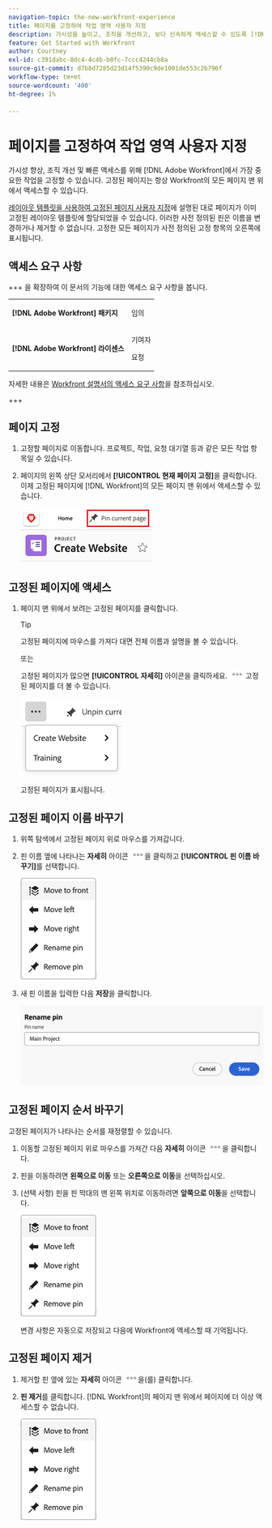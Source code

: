 ```yaml
---
navigation-topic: the-new-workfront-experience
title: 페이지를 고정하여 작업 영역 사용자 지정
description: 가시성을 높이고, 조직을 개선하고, 보다 신속하게 액세스할 수 있도록 [!DNL Adobe Workfront] 가장 중요한 작업을 고정할 수 있습니다. 고정된 페이지는 항상 Workfront의 모든 페이지 맨 위에서 액세스할 수 있습니다.
feature: Get Started with Workfront
author: Courtney
exl-id: c391dabc-8dc4-4c4b-b0fc-7ccc4244cb8a
source-git-commit: d7b8d7285d23d14f5390c9de1001de553c2b796f
workflow-type: tm+mt
source-wordcount: '400'
ht-degree: 1%

---
```


# 페이지를 고정하여 작업 영역 사용자 지정

<!-- Audited: 4/2025 -->

가시성 향상, 조직 개선 및 빠른 액세스를 위해 [!DNL Adobe Workfront]에서 가장 중요한 작업을 고정할 수 있습니다. 고정된 페이지는 항상 Workfront의 모든 페이지 맨 위에서 액세스할 수 있습니다.

[레이아웃 템플릿을 사용하여 고정된 페이지 사용자 지정](../../administration-and-setup/customize-workfront/use-layout-templates/customize-pinned-pages.md)에 설명된 대로 페이지가 이미 고정된 레이아웃 템플릿에 할당되었을 수 있습니다. 이러한 사전 정의된 핀은 이름을 변경하거나 제거할 수 없습니다. 고정한 모든 페이지가 사전 정의된 고정 항목의 오른쪽에 표시됩니다.

## 액세스 요구 사항

+++ 을 확장하여 이 문서의 기능에 대한 액세스 요구 사항을 봅니다.

<table style="table-layout:auto"> 
 <col> 
 </col> 
 <col> 
 </col> 
 <tbody> 
  <tr> 
   <td role="rowheader"><strong>[!DNL Adobe Workfront] 패키지</strong></td> 
   <td> <p>임의</p> </td> 
  </tr> 
  <tr> 
   <td role="rowheader"><strong>[!DNL Adobe Workfront] 라이센스</strong></td> 
   <td> <p>기여자</p> 
     <p>요청</p>
   </td> 
  </tr> 
 </tbody> 
</table>

자세한 내용은 [Workfront 설명서의 액세스 요구 사항](/help/quicksilver/administration-and-setup/add-users/access-levels-and-object-permissions/access-level-requirements-in-documentation.md)을 참조하십시오.

+++

## 페이지 고정

1. 고정할 페이지로 이동합니다. 프로젝트, 작업, 요청 대기열 등과 같은 모든 작업 항목일 수 있습니다.

1. 페이지의 왼쪽 상단 모서리에서 **[!UICONTROL 현재 페이지 고정]**&#x200B;을 클릭합니다. 이제 고정된 페이지에 [!DNL Workfront]의 모든 페이지 맨 위에서 액세스할 수 있습니다.

   ![현재 페이지 고정](assets/pin-current-page-button.png)

## 고정된 페이지에 액세스

1. 페이지 맨 위에서 보려는 고정된 페이지를 클릭합니다.

   >[!TIP]
   >
   >고정된 페이지에 마우스를 가져다 대면 전체 이름과 설명을 볼 수 있습니다.

   또는

   고정된 페이지가 많으면 **[!UICONTROL 자세히]** 아이콘을 클릭하세요. ![자세히 아이콘을 클릭하세요.](assets/more-icon.png) 고정된 페이지를 더 볼 수 있습니다.

   ![고정된 추가 페이지 보기](assets/display-pinned-pages.png)

   고정된 페이지가 표시됩니다.

## 고정된 페이지 이름 바꾸기

1. 위쪽 탐색에서 고정된 페이지 위로 마우스를 가져갑니다.
1. 핀 이름 옆에 나타나는 **자세히** 아이콘 ![자세히 아이콘](assets/more-icon.png)을 클릭하고 **[!UICONTROL 핀 이름 바꾸기]**&#x200B;를 선택합니다.

   ![핀 이름 바꾸기](assets/pin-menu.png)

1. 새 핀 이름을 입력한 다음 **저장**&#x200B;을 클릭합니다.

   ![확인 표시를 클릭하여 핀 이름을 변경합니다](assets/rename-pin-dialog-box.png)


## 고정된 페이지 순서 바꾸기

고정된 페이지가 나타나는 순서를 재정렬할 수 있습니다.

1. 이동할 고정된 페이지 위로 마우스를 가져간 다음 **자세히** 아이콘 ![추가 아이콘](assets/more-icon.png)을 클릭합니다.
1. 핀을 이동하려면 **왼쪽으로 이동** 또는 **오른쪽으로 이동**&#x200B;을 선택하십시오.
1. (선택 사항) 핀을 핀 막대의 맨 왼쪽 위치로 이동하려면 **앞쪽으로 이동**&#x200B;을 선택합니다.

   ![고정 항목 이동](assets/pin-menu.png)

   변경 사항은 자동으로 저장되고 다음에 Workfront에 액세스할 때 기억됩니다.

## 고정된 페이지 제거

1. 제거할 핀 옆에 있는 **자세히** 아이콘 ![](assets/more-icon.png)을(를) 클릭합니다.
1. **핀 제거**&#x200B;를 클릭합니다. [!DNL Workfront]의 페이지 맨 위에서 페이지에 더 이상 액세스할 수 없습니다.

   ![핀 제거](assets/pin-menu.png)


